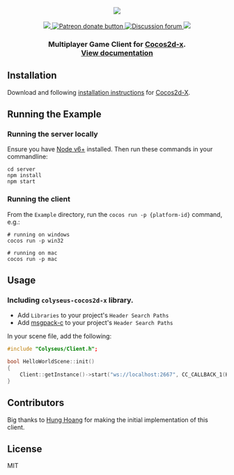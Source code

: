 <div align="center">
  <a href="https://github.com/gamestdio/colyseus">
    <img src="media/header.png?raw=true" />
  </a>
  <br>
  <br>
  <a href="https://npmjs.com/package/colyseus">
    <img src="https://img.shields.io/npm/dm/colyseus.svg?style=for-the-badge">
  </a>
  <a href="https://patreon.com/endel" title="Donate to this project using Patreon">
    <img src="https://img.shields.io/badge/patreon-donate-yellow.svg?style=for-the-badge" alt="Patreon donate button" />
  </a>
  <a href="http://discuss.colyseus.io" title="Discuss on Forum">
    <img src="https://img.shields.io/badge/discuss-on%20forum-brightgreen.svg?style=for-the-badge&colorB=b400ff" alt="Discussion forum" />
  </a>
  <a href="https://discord.gg/RY8rRS7">
    <img src="https://img.shields.io/discord/525739117951320081.svg?style=for-the-badge">
  </a>
  <h3>
     Multiplayer Game Client for <a href="https://github.com/cocos2d/cocos2d-x">Cocos2d-x</a>. <br /><a href="http://colyseus.io/docs/">View documentation</a>
  <h3>
</div>

## Installation

Download and following [installation instructions](https://github.com/cocos2d/cocos2d-x#download-stable-versions) for [Cocos2d-X](http://www.cocos2d-x.org/download).

## Running the Example

### Running the server locally

Ensure you have [Node v6+](http://nodejs.org/) installed. Then run these
commands in your commandline:

```
cd server
npm install
npm start
```

### Running the client

From the `Example` directory, run the `cocos run -p {platform-id}` command,
e.g.:

```
# running on windows
cocos run -p win32
```

```
# running on mac
cocos run -p mac
```

## Usage

### Including `colyseus-cocos2d-x` library.

- Add `Libraries` to your project's `Header Search Paths`
- Add [msgpack-c](https://github.com/msgpack/msgpack-c) to your project's `Header Search Paths`

In your scene file, add the following:

```cpp
#include "Colyseus/Client.h";

bool HelloWorldScene::init()
{
    Client::getInstance()->start("ws://localhost:2667", CC_CALLBACK_1(HelloWorldScene::onConnectToServer, this));
}
```

## Contributors

Big thanks to [Hung Hoang](https://github.com/chunho32) for making the initial
implementation of this client.

## License

MIT
